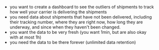 - you want to create a dashboard to see the outliers of shipments to track how well your carrier is delivering the shipments
- you need data about shipments that have not been delivered, including their tracking number, where they are right now, how long they are underway, and since when they haven't been changed.
- you want the data to be very fresh (you want 1min, but are also okay with at most 1h)
- you need the data to be there forever (unlimited data retention)